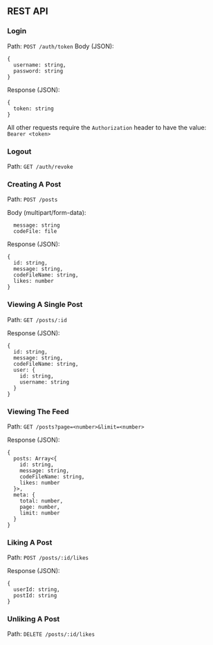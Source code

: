 ## REST API

### Login
Path: `POST /auth/token`
Body (JSON):
```
{
  username: string,
  password: string
}
```

Response (JSON):
```
{
  token: string
}
```

All other requests require the `Authorization` header to have the value: `Bearer <token>`

### Logout
Path: `GET /auth/revoke`

### Creating A Post

Path: `POST /posts`

Body (multipart/form-data): 
```
  message: string
  codeFile: file
```

Response (JSON):
```
{
  id: string,
  message: string,
  codeFileName: string,
  likes: number
}
```

### Viewing A Single Post
Path: `GET /posts/:id`

Response (JSON):
```
{
  id: string,
  message: string,
  codeFileName: string,
  user: {
    id: string,
    username: string
  }
}
```

### Viewing The Feed

Path: `GET /posts?page=<number>&limit=<number>`

Response (JSON):
```
{
  posts: Array<{
    id: string,
    message: string,
    codeFileName: string,
    likes: number
  }>,
  meta: {
    total: number,
    page: number,
    limit: number
  }
}
```

### Liking A Post
Path: `POST /posts/:id/likes`

Response (JSON):
```
{
  userId: string,
  postId: string
}
```

### Unliking A Post
Path: `DELETE /posts/:id/likes`
